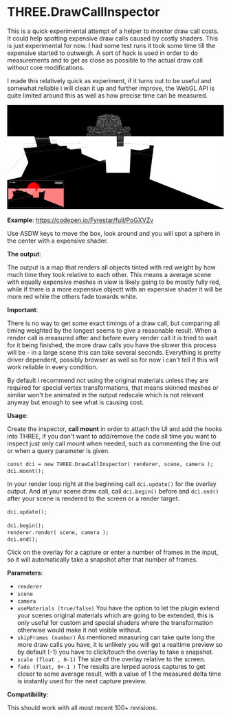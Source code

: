 # THREE.DrawCallInspector
This is a quick experimental attempt of a helper to monitor draw call costs. It could help spotting expensive draw calls caused by costly shaders. This is just experimental for now. I had some test runs it took some time till the expensive started to outweigh. A sort of hack is used in order to do measurements and to get as close as possible to the actual draw call without core modifications.

I made this relatively quick as experiment, if it turns out to be useful and somewhat reliable i will clean it up and further improve, the WebGL API is quite limited around this as well as how precise time can be measured.

![dci](/vis4.png)

**Example**: https://codepen.io/Fyrestar/full/PoGXVZv

Use ASDW keys to move the box, look around and you will spot a sphere in the center with a expensive shader.

**The output**:

The output is a map that renders all objects tinted with red weight by how much time they took relative to each other. This means a average scene with equally expensive meshes in view is likely going to be mostly fully red, while if there is a more expensive objectt with an expensive shader it will be more red while the others fade towards white.

**Important**:

There is no way to get some exact timings of a draw call, but comparing all timing weighted by the longest seems to give a reasonable result. When a render call is measured after and before every render call it is tried to wait for it being finished, the more draw calls you have the slower this process will be - in a large scene this can take several seconds. Everything is pretty driver dependent, possibly browser as well so for now i can't tell if this will work reliable in every condition.

By default i recommend not using the original materials unless they are required for special vertex transformations, that means skinned meshes or similar won't be animated in the output redscale which is not relevant anyway but enough to see what is causing cost.

**Usage**:

Create the inspector, **call mount** in order to attach the UI and add the hooks into THREE, if you don't want to add/remove the code all time you want to inspect just only call mount when needed, such as commenting the line out or when a query parameter is given.

    const dci = new THREE.DrawCallInspector( renderer, scene, camera );
    dci.mount();

In your render loop right at the beginning call `dci.update()` for the overlay output. And at your scene draw call, call `dci.begin()` before and `dci.end()` after your scene is rendered to the screen or a render target.

    dci.update();

    dci.begin();
    renderer.render( scene, camera );
    dci.end();


Click on the overlay for a capture or enter a number of frames in the input, so it will automatically take a snapshot after that number of frames. 


**Parameters**:

* `renderer`
* `scene`
* `camera`
* `useMaterials (true/false)`
You have the option to let the plugin extend your scenes original materials which are going to be extended, this is only useful for custom and special shaders where the transformation otherwise would make it not visible without. 
* `skipFrames (number)`
As mentioned measuring can take quite long the more draw calls you have, it is unlikely you will get a realtime preview so by default (-1) you have to click/touch the overlay to take a snapshot.
* `scale (float , 0-1)`
The size of the overlay relative to the screen.
* `fade (float, 0+-1 )`
The results are lerped across captures to get closer to some average result, with a value of 1 the measured delta time is instantly used for the next capture preview.


**Compatibility**:

This should work with all most recent 100+ revisions.
